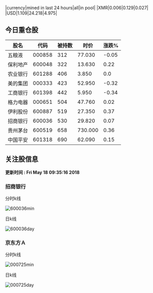 |currency|mined in last 24 hours|all|in pool|
|XMR|0.006|0.129|0.027|
|USD|1.109|24.218|4.975|

## 今日重仓股 

|股名|代码|被持数|时价|涨跌%|
|---|---|---|---|---|
|五粮液|000858|312|77.030|-0.05|
|保利地产|600048|322|13.630|0.22|
|农业银行|601288|406|3.850|0.0|
|美的集团|000333|423|52.950|-0.32|
|工商银行|601398|442|5.950|-0.34|
|格力电器|000651|504|47.760|0.02|
|伊利股份|600887|519|27.350|0.37|
|招商银行|600036|530|29.820|0.07|
|贵州茅台|600519|658|730.000|0.36|
|中国平安|601318|690|62.090|0.15|

## 关注股信息
**更新时间 : Fri May 18 09:35:16 2018**
### 招商银行 
分时k线

![600036min](http://image.sinajs.cn/newchart/min/n/sh600036.gif)

日k线

![600036day](http://image.sinajs.cn/newchart/daily/n/sh600036.gif)

### 京东方Ａ 
分时k线

![000725min](http://image.sinajs.cn/newchart/min/n/sz000725.gif)

日k线

![000725day](http://image.sinajs.cn/newchart/daily/n/sz000725.gif)
